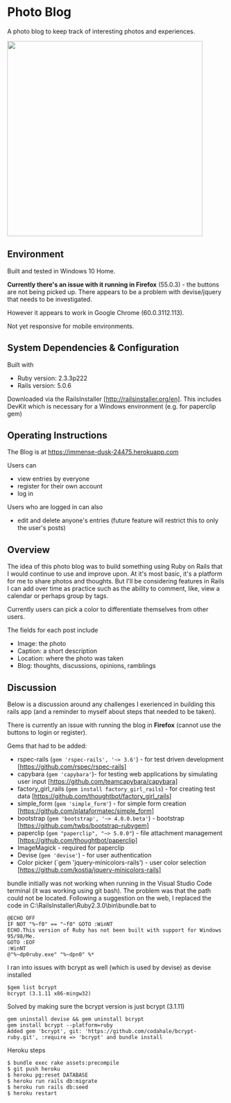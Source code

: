 # Photo Blog

A photo blog to keep track of interesting photos and experiences. 

<img src="https://cazyw.github.io/img/rails-photoblog.jpg" width="450">

## Environment

Built and tested in Windows 10 Home.

**Currently there's an issue with it running in Firefox** (55.0.3) - the buttons are not being picked up. There appears to be a problem with devise/jquery that needs to be investigated.

However it appears to work in Google Chrome (60.0.3112.113).

Not yet responsive for mobile environments.

## System Dependencies & Configuration

Built with
* Ruby version: 2.3.3p222
* Rails version: 5.0.6

Downloaded via the RailsInstaller [http://railsinstaller.org/en]. This includes DevKit which is necessary for a Windows environment (e.g. for paperclip gem)


## Operating Instructions

The Blog is at https://immense-dusk-24475.herokuapp.com

Users can 
* view entries by everyone
* register for their own account
* log in

Users who are logged in can also
* edit and delete anyone's entries (future feature will restrict this to only the user's posts)


## Overview

The idea of this photo blog was to build something using Ruby on Rails that I would continue to use and improve upon. At it's most basic, it's a platform for me to share photos and thoughts. But I'll be considering features in Rails I can add over time as practice such as the ability to comment, like, view a calendar or perhaps group by tags.

Currently users can pick a color to differentiate themselves from other users.

The fields for each post include
* Image: the photo
* Caption: a short description
* Location: where the photo was taken
* Blog: thoughts, discussions, opinions, ramblings



## Discussion

Below is a discussion around any challenges I exerienced in building this rails app (and a reminder to myself about steps that needed to be taken).

There is currently an issue with running the blog in **Firefox** (cannot use the buttons to login or register). 

Gems that had to be added:
* rspec-rails (`gem 'rspec-rails', '~> 3.6'`) - for test driven development [https://github.com/rspec/rspec-rails]
* capybara (`gem 'capybara'`)- for testing web applications by simulating user input [https://github.com/teamcapybara/capybara]
* factory_girl_rails (`gem install factory_girl_rails`) - for creating test data [https://github.com/thoughtbot/factory_girl_rails]
* simple_form (`gem 'simple_form'`) - for simple form creation [https://github.com/plataformatec/simple_form]
* bootstrap (`gem 'bootstrap', '~> 4.0.0.beta'`) - bootstrap [https://github.com/twbs/bootstrap-rubygem]
* paperclip (`gem "paperclip", "~> 5.0.0"`) - file attachment management [https://github.com/thoughtbot/paperclip]
* ImageMagick - required for paperclip 
* Devise (`gem 'devise'`) - for user authentication
* Color picker (`gem 'jquery-minicolors-rails') - user color selection [https://github.com/kostia/jquery-minicolors-rails]

bundle initially was not working when running in the Visual Studio Code terminal (it was working using git bash). The problem was that the path could not be located. Following a suggestion on the web, I replaced the code in C:\RailsInstaller\Ruby2.3.0\bin\bundle.bat to

```
@ECHO OFF
IF NOT "%~f0" == "~f0" GOTO :WinNT
ECHO.This version of Ruby has not been built with support for Windows 95/98/Me.
GOTO :EOF
:WinNT
@"%~dp0ruby.exe" "%~dpn0" %*
```


I ran into issues with bcrypt as well (which is used by devise) as devise installed
```
$gem list bcrypt
bcrypt (3.1.11 x86-mingw32)
```

Solved by making sure the bcrypt version is just bcrypt (3.1.11)
```
gem uninstall devise && gem uninstall bcrypt
gem install bcrypt --platform=ruby
Added gem 'bcrypt', git: 'https://github.com/codahale/bcrypt-ruby.git', :require => 'bcrypt' and bundle install
```

Heroku steps

```
$ bundle exec rake assets:precompile
$ git push heroku
$ heroku pg:reset DATABASE
$ heroku run rails db:migrate
$ heroku run rails db:seed
$ heroku restart
```